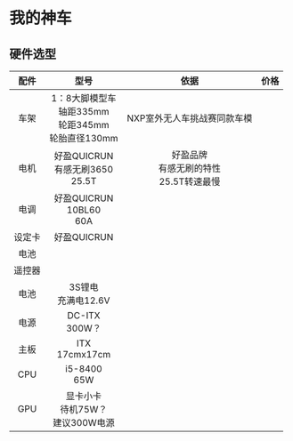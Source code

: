 # 我的神车

## 硬件选型

|配件  |型号|依据| 价格| 
|:----:|:--:|:--:|:--:|
|车架  | 1：8大脚模型车 <br> 轴距335mm <br> 轮距345mm <br> 轮胎直径130mm  |  NXP室外无人车挑战赛同款车模  | 
|电机  |  好盈QUICRUN <br> 有感无刷3650 <br> 25.5T|  好盈品牌 <br> 有感无刷的特性  <br> 25.5T转速最慢|
|电调  |  好盈QUICRUN <br> 10BL60 <br> 60A |    |
|设定卡  |  好盈QUICRUN |    |
|电池  |    |    |
|遥控器|    |    |
|电池|3S锂电<br>充满电12.6V |    |
|电源|DC-ITX<br>300W？ |    |
|主板|ITX<br>17cmx17cm  |    |
|CPU|i5-8400<br>65W|    |
|GPU|显卡小卡<br>待机75W？<br>建议300W电源|    |